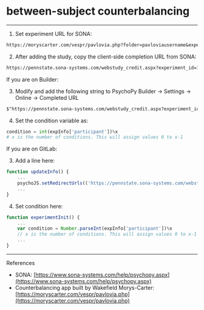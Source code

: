 # between-subject counterbalancing

---

1. Set experiment URL for SONA:

```markdown
https://moryscarter.com/vespr/pavlovia.php?folder=pavloviausername&experiment=projectname&id=%SURVEY_CODE%
```

2. After adding the study, copy the client-side completion URL from SONA:

```markdown
https://pennstate.sona-systems.com/webstudy_credit.aspx?experiment_id=123&credit_token=abcd&survey_code=XXXX
```

If you are on Builder:

3. Modify and add the following string to PsychoPy Builder → Settings → Online → Completed URL

```markdown
$"https://pennstate.sona-systems.com/webstudy_credit.aspx?experiment_id=123&credit_token=abcd&survey_code=" + expInfo['id']
```

4. Set the condition variable as:

```python
condition = int(expInfo['participant'])%x 
# x is the number of conditions. This will assign values 0 to x-1
```

If you are on GitLab:

3. Add a line here:

```jsx
function updateInfo() {
	...
	psychoJS.setRedirectUrls(('https://pennstate.sona-systems.com/webstudy_credit.aspx?experiment_id=123&credit_token=abcd&survey_code=' + expInfo['id']), '');
	...
}
```

4. Set condition here:

```jsx
function experimentInit() {
	...
	var condition = Number.parseInt(expInfo['participant'])%x 
	// x is the number of conditions. This will assign values 0 to x-1
	...
}
```

---

References

- SONA: [https://www.sona-systems.com/help/psychopy.aspx](https://www.sona-systems.com/help/psychopy.aspx)
- Counterbalancing app built by Wakefield Morys-Carter: [https://moryscarter.com/vespr/pavlovia.php](https://moryscarter.com/vespr/pavlovia.php)